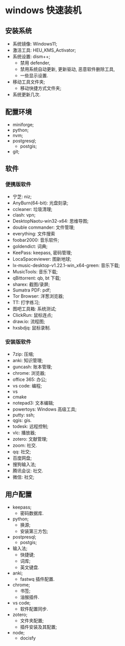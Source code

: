 # windows 快速装机

## 安装系统

- 系统镜像: Windows11;
- 激活工具: HEU_KMS_Activator;
- 系统设置: dism++;
  - 禁用 defender,
  - 禁用系统自动更新, 更新驱动, 恶意软件删除工具,
  - 一些显示设置.
- 移动工具文件夹;
  - 移动快捷方式文件夹;
- 系统更新几次.

## 配置环境

- miniforge;
- python;
- nvm;
- postgresql;
  - postgis;
- git;

## 软件

### 便携版软件

- 宁芝: niz;
- AnyBurn(64-bit): 光盘刻录;
- ccleaner: 垃圾清理;
- clash: vpn;
- DesktopNaotu-win32-x64: 思维导图;
- double commander: 文件管理;
- everything: 文件搜索
- foobar2000: 音乐软件;
- goldendict: 词典;
- KeePass: keepass, 密码管理;
- LocaSpaceviewer: 图新地球;
- lx-music-desktop-v1.22.1-win_x64-green: 音乐下载;
- MusicTools: 音乐下载;
- qBittorrent: qb, bt 下载;
- sharex: 截图/录屏;
- Sumatra PDF: pdf;
- Tor Browser: 洋葱浏览器;
- TT: 打字练习;
- 图吧工具箱: 系统测试;
- ClickRun: 鼠标连点;
- draw.io: 流程图;
- hxsbdjq: 鼠标录制.

### 安装版软件

- 7zip: 压缩;
- anki: 知识管理;
- guncash: 账本管理;
- chrome: 浏览器;
- office 365: 办公;
- vs code: 编程;
- vs
- cmake
- notepad3: 文本编辑;
- powertoys: Windows 高级工具;
- putty: ssh;
- qgis: gis.
- todesk: 远程控制;
- vlc: 播放器;
- zotero: 文献管理;
- zoom: 社交.
- qq: 社交;
- 百度网盘;
- 搜狗输入法;
- 腾讯会议: 社交.
- 微信: 社交;

## 用户配置

- keepass;
  - 密码数据库.
- python;
  - 换源;
  - 安装第三方包;
- postpresql;
  - postgis;
- 输入法;
  - 快捷键;
  - 词库;
  - 英文键盘.
- anki;
  - fastwq 插件配置.
- chrome;
  - 书签;
  - 油猴插件.
- vs code;
  - 软件配置同步.
- zotero;
  - 文件夹配置;
  - 插件安装及其配置;
- node;
  - docisfy

